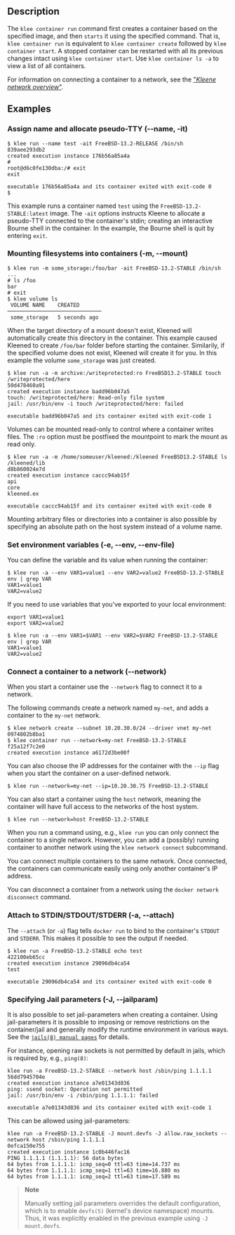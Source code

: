 ## Description
The `klee container run` command first creates a container based on the
specified image, and then `starts` it using the specified command. That is,
`klee container run` is equivalent to `klee container create` followed by
`klee container start`. A stopped container can be restarted with all its
previous changes intact using `klee container start`.
Use `klee container ls -a` to view a list of all containers.

For information on connecting a container to a network, see the
["*Kleene network overview*"](/config/containers/container-networking/).

## Examples

### <a name="name"></a> Assign name and allocate pseudo-TTY (--name, -it)

```console
$ klee run --name test -ait FreeBSD-13.2-RELEASE /bin/sh
839aee293db2
created execution instance 176b56a85a4a
#
root@d6c0fe130dba:/# exit
exit

executable 176b56a85a4a and its container exited with exit-code 0
$
```

This example runs a container named `test` using the `FreeBSD-13.2-STABLE:latest`
image. The `-ait` options instructs Kleene to allocate a pseudo-TTY connected to
the container's stdin; creating an interactive Bourne shell in the container.
In the example, the Bourne shell is quit by entering `exit`.

### <a name="mount"></a> Mounting filesystems into containers (-m, --mount)

```console
$ klee run -m some_storage:/foo/bar -ait FreeBSD-13.2-STABLE /bin/sh
...
# ls /foo
bar
# exit
$ klee volume ls
 VOLUME NAME    CREATED
──────────────────────────────
 some_storage   5 seconds ago
```

When the target directory of a mount doesn't exist, Kleened
will automatically create this directory in the container. This example
caused Kleened to create `/foo/bar` folder before starting the container.
Similarily, if the specified volume does not exist, Kleened will create
it for you. In this example the volume `some_storage` was just created.


```console
$ klee run -a -m archive:/writeprotected:ro FreeBSD13.2-STABLE touch /writeprotected/here
50d478460a91
created execution instance badd96b047a5
touch: /writeprotected/here: Read-only file system
jail: /usr/bin/env -i touch /writeprotected/here: failed

executable badd96b047a5 and its container exited with exit-code 1
```

Volumes can be mounted read-only to control where a container writes files.
The `:ro` option must be postfixed the mountpoint to mark the mount as read only.

```console
$ klee run -a -m /home/someuser/kleened:/kleened FreeBSD13.2-STABLE ls /kleened/lib
d8b860024e7d
created execution instance caccc94ab15f
api
core
kleened.ex

executable caccc94ab15f and its container exited with exit-code 0
```

Mounting arbitrary files or directories into a container is also possible by
specifying an absolute path on the host system instead of a volume name.

### <a name="env"></a> Set environment variables (-e, --env, --env-file)

You can define the variable and its value when running the container:

```console
$ klee run -a --env VAR1=value1 --env VAR2=value2 FreeBSD-13.2-STABLE env | grep VAR
VAR1=value1
VAR2=value2
```

If you need to use variables that you've exported to your local environment:

```console
export VAR1=value1
export VAR2=value2

$ klee run -a --env VAR1=$VAR1 --env VAR2=$VAR2 FreeBSD-13.2-STABLE env | grep VAR
VAR1=value1
VAR2=value2
```

### <a name="network"></a> Connect a container to a network (--network)

When you start a container use the `--network` flag to connect it to a network.

The following commands create a network named `my-net`, and adds a container
to the `my-net` network.

```console
$ klee network create --subnet 10.20.30.0/24 --driver vnet my-net
0974802b8ba1
$ klee container run --network=my-net FreeBSD-13.2-STABLE
f25a12f7c2e0
created execution instance a6172d3be00f
```

You can also choose the IP addresses for the container with the `--ip`
flag when you start the container on a user-defined network.

```console
$ klee run --network=my-net --ip=10.20.30.75 FreeBSD-13.2-STABLE
```

You can also start a container using the `host` network, meaning the container
will have full access to the networks of the host system.

```console
$ klee run --network=host FreeBSD-13.2-STABLE
```

When you run a command using, e.g., `klee run` you can only connect the container
to a single network. However, you can add a (possibly) running container to another
network using the `klee network connect` subcommand.

You can connect multiple containers to the same network. Once connected, the
containers can communicate easily using only another container's IP address.

You can disconnect a container from a network using the `docker network
disconnect` command.

### <a name="attach"></a> Attach to STDIN/STDOUT/STDERR (-a, --attach)

The `--attach` (or `-a`) flag tells `docker run` to bind to the container's
`STDOUT` and `STDERR`. This makes it possible to see the output if needed.

```console
$ klee run -a FreeBSD-13.2-STABLE echo test
422100eb65cc
created execution instance 29096db4ca54
test

executable 29096db4ca54 and its container exited with exit-code 0
```

### <a name="jailparam"></a> Specifying Jail parameters (-J, --jailparam)

It is also possible to set jail-parameters when creating a container.
Using jail-parameters it is possible to imposing or remove restrictions on the container/jail
and generally modify the runtime environment in various ways.
See the [`jails(8) manual pages`](https://man.freebsd.org/cgi/man.cgi?query=jail) for details.

For instance, opening raw sockets is not permitted by default in jails, which is required
by, e.g., `ping(8)`:

```console
klee run -a FreeBSD-13.2-STABLE --network host /sbin/ping 1.1.1.1
56dd7945704e
created execution instance a7e01343d836
ping: ssend socket: Operation not permitted
jail: /usr/bin/env -i /sbin/ping 1.1.1.1: failed

executable a7e01343d836 and its container exited with exit-code 1
```

This can be allowed using jail-parameters:

```console
klee run -a FreeBSD-13.2-STABLE -J mount.devfs -J allow.raw_sockets --network host /sbin/ping 1.1.1.1
0efca150e755
created execution instance 1c0b446fac16
PING 1.1.1.1 (1.1.1.1): 56 data bytes
64 bytes from 1.1.1.1: icmp_seq=0 ttl=63 time=14.737 ms
64 bytes from 1.1.1.1: icmp_seq=1 ttl=63 time=16.880 ms
64 bytes from 1.1.1.1: icmp_seq=2 ttl=63 time=17.589 ms
```

> **Note**
>
> Manually setting jail parameters overrides the default configuration, which is to
> enable `devfs(5)` (kernel's device namespace) mounts. Thus, it was explicitly enabled in the
> previous example using `-J mount.devfs`.
